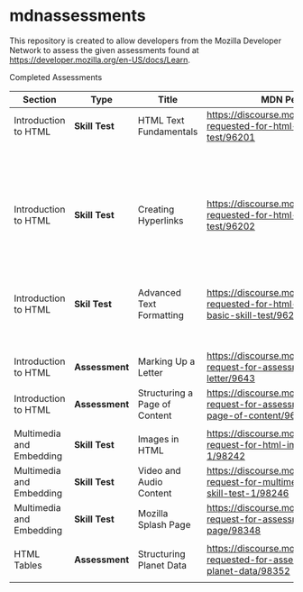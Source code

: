 # mdnassessments

This repository is created to allow developers from the Mozilla Developer Network to assess the given assessments found at https://developer.mozilla.org/en-US/docs/Learn.

Completed Assessments

| Section                  	| Type       	| Title                         	| MDN Peer Review                                                                                         	| Code                                                                  	|
|--------------------------	|------------	|-------------------------------	|---------------------------------------------------------------------------------------------------------	|-----------------------------------------------------------------------	|
| Introduction to HTML     	| **Skill Test** 	| HTML Text Fundamentals        	| https://discourse.mozilla.org/t/assessment-requested-for-html-text-basics-skill-test/96201              	| [Task 1](https://jsfiddle.net/maria_ringes/r3o7waxu/17/)                         	|
|                          	|            	|                               	|                                                                                                         	| [Task 2](https://jsfiddle.net/maria_ringes/8Ltrz9v6/12/)                       	|
|                          	|            	|                               	|                                                                                                         	| [Task 3](https://jsfiddle.net/maria_ringes/wksc54fg/8/)                         	|
| Introduction to HTML     	| **Skill Test** 	| Creating Hyperlinks           	| https://discourse.mozilla.org/t/assessment-requested-for-html-links-basic-skill-test/96202              	| [Task 1](https://jsfiddle.net/maria_ringes/eus5ftaj/7/)                         	|
|                          	|            	|                               	|                                                                                                         	| [Task 2](https://jsfiddle.net/maria_ringes/gvm9Lur4/14/)                       	|
|                          	|            	|                               	|                                                                                                         	| [Task 3](https://jsfiddle.net/maria_ringes/28dzg7hc/5/)                         	|
| Introduction to HTML     	| **Skil Test**  	| Advanced Text Formatting      	| https://discourse.mozilla.org/t/assessment-requested-for-html-advanced-html-text-basic-skill-test/96209 	| [Task 1](https://jsfiddle.net/maria_ringes/80ftvh2y/4/)                         	|
|                          	|            	|                               	|                                                                                                         	| [Task 2](https://jsfiddle.net/maria_ringes/9xrjg07L/5/)                         	|
| Introduction to HTML     	| **Assessment** 	| Marking Up a Letter            	| https://discourse.mozilla.org/t/assessment-request-for-assessment-marking-up-a-letter/9643              	| [Task 1](https://jsfiddle.net/maria_ringes/s70uwxyv/90/)     
| Introduction to HTML     	| **Assessment** 	| Structuring a Page of Content 	| https://discourse.mozilla.org/t/assessment-request-for-assessment-structuring-a-page-of-content/96435   	| [Task 1](https://jsfiddle.net/maria_ringes/zk4v2q5n/13/)                        	|
|                          	|            	|                               	|                                                                                                         	|                                                                       	|
| Multimedia and Embedding 	| **Skill Test** 	| Images in HTML                	| https://discourse.mozilla.org/t/assessment-request-for-html-images-skill-test-1/98242                   	| [Task 1](https://jsfiddle.net/maria_ringes/quamw51v/12/)                        	|
| Multimedia and Embedding 	| **Skill Test** 	| Video and Audio Content       	| https://discourse.mozilla.org/t/assessment-request-for-multimedia-and-embedding-skill-test-1/98246      	| [Task 1](https://jsfiddle.net/maria_ringes/5b2u1sjr/41/)                        	|
| Multimedia and Embedding 	| **Skill Test** 	| Mozilla Splash Page           	| https://discourse.mozilla.org/t/assessment-request-for-assessment-mozilla-splash-page/98348             	| [Task 1](https://mariaringes.github.io/mdnassessments/mozilla-splash-page/)     	|
|                          	|            	|                               	|                                                                                                         	|                                                                       	|
| HTML Tables              	| **Assessment** 	| Structuring Planet Data       	| https://discourse.mozilla.org/t/assessment-requested-for-assessment-structuring-planet-data/98352       	| [Task 1](https://mariaringes.github.io/mdnassessments/structuring-planet-data/) 	|
|                          	|            	|                               	|                                                                                                         	|                                                                       	|
